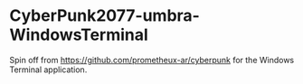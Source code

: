 # CyberPunk2077-umbra-WindowsTerminal
Spin off from https://github.com/prometheux-ar/cyberpunk for the Windows Terminal application.
